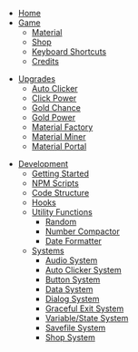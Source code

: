 <!--
  OVERVIEW
-->
* [Home](/)
* [Game](/game/)
  * [Material](/game/material.md)
  * [Shop](/game/shop.md)
  * [Keyboard Shortcuts](/game/keyboard-shortcuts.md)
  * [Credits](/game/credits.md)
<!--
  GAME CONTENT REFERENCE
-->
* [Upgrades](/upgrades/)
  * [Auto Clicker](/upgrades/auto-clicker.md)
  * [Click Power](/upgrades/click-power.md)
  * [Gold Chance](/upgrades/gold-chance.md)
  * [Gold Power](/upgrades/gold-power.md)
  * [Material Factory](/upgrades/material-factory.md)
  * [Material Miner](/upgrades/material-miner.md)
  * [Material Portal](/upgrades/material-portal.md)
<!--
  DEVELOPER DOCUMENTATION
-->
* [Development](/dev/)
  * [Getting Started](/dev/#getting-started)
  * [NPM Scripts](/dev/#npm-scripts)
  * [Code Structure](/dev/#code-structure)
  * [Hooks](/dev/#hooks)
  * [Utility Functions](/dev/#utility-functions)
    * [Random](/dev/utils/random.md)
    * [Number Compactor](/dev/utils/number-compact.md)
    * [Date Formatter](/dev/utils/date.md)
  * [Systems](/dev/#systems)
    * [Audio System](/dev/systems/audio.md)
    * [Auto Clicker System](/dev/systems/autoclicker.md)
    * [Button System](/dev/systems/button.md)
    * [Data System](/dev/systems/data-manager.md)
    * [Dialog System](/dev/systems/dialog.md)
    * [Graceful Exit System](/dev/systems/graceful-exit.md)
    * [Variable/State System](/dev/systems/vars.md)
    * [Savefile System](/dev/systems/savefile-manager.md)
    * [Shop System](/dev/systems/shop.md)

